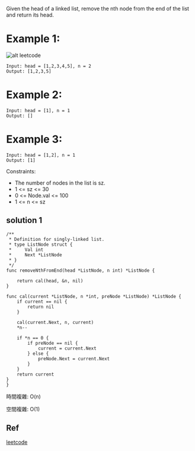 Given the head of a linked list, remove the nth node from the end of the list and return its head.

# Example 1:

![alt leetcode](https://assets.leetcode.com/uploads/2020/10/03/remove_ex1.jpg)

```
Input: head = [1,2,3,4,5], n = 2
Output: [1,2,3,5]
```

# Example 2:

```
Input: head = [1], n = 1
Output: []
```

# Example 3:

```
Input: head = [1,2], n = 1
Output: [1]
```

Constraints:
- The number of nodes in the list is sz.
- 1 <= sz <= 30
- 0 <= Node.val <= 100
- 1 <= n <= sz



## solution 1

```golang
/**
 * Definition for singly-linked list.
 * type ListNode struct {
 *     Val int
 *     Next *ListNode
 * }
 */
func removeNthFromEnd(head *ListNode, n int) *ListNode {
    
    return cal(head, &n, nil)
}

func cal(current *ListNode, n *int, preNode *ListNode) *ListNode {
    if current == nil {
        return nil
    }
    
    cal(current.Next, n, current)
    *n--
    
    if *n == 0 {
        if preNode == nil {
            current = current.Next
        } else {
            preNode.Next = current.Next
        }
    }
    return current
}
}
```

時間複雜:  O(n)

空間複雜:  O(1) 

## Ref
[leetcode](https://leetcode.com/problems/remove-nth-node-from-end-of-list/)
